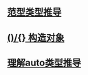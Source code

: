## [范型类型推导](./item1/README.md)

## [()/{} 构造对象](./item7/README.md)

## [理解auto类型推导](./item2/README.md)